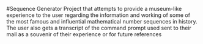#Sequence Generator
Project that attempts to provide a museum-like experience to the user regarding the information and working of some of the most famous and influential mathematical number sequences in history. The user also gets a transcript of the command prompt used sent to their mail as a souvenir of their experience or for future references
